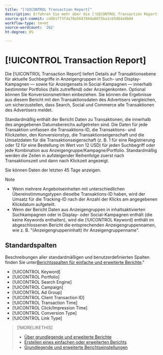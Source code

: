 ```yaml
---
title: "[!UICONTROL Transaction Report]"
description: Erfahren Sie mehr über die [!UICONTROL Transaction Report].
source-git-commit: cd461f73f4a70a5647844a6075ba1c65d64a9b04
workflow-type: tm+mt
source-wordcount: '262'
ht-degree: 0%

---
```


# [!UICONTROL Transaction Report]

Die [!UICONTROL Transaction Report] liefert Details auf Transaktionsebene für aktuelle Suchbegriffe in Anzeigengruppen in Such- und Display-Kampagnen — sowie für Anzeigensets in Social-Kampagnen — innerhalb bestimmter Portfolios (falls zutreffend) oder Anzeigenkonten. Optional können Sie Konversionsmetriken einbeziehen. Sie können die Ergebnisse aus diesem Bericht mit den Transaktionsdaten des Advertisers vergleichen, um sicherzustellen, dass Search, Social und Commerce alle Transaktionen des Advertisers meldet.

Standardmäßig enthält der Bericht Daten zu Transaktionen, die innerhalb des angegebenen Datumsbereichs aufgetreten sind. Die Daten für jede Transaktion umfassen die Transaktions-ID, die Transaktions- und Klickzeiten, den Konversionstyp, die Transaktionseigenschaft und die Umsatzdaten für die Transaktionseigenschaft (z. B. 1 für eine Registrierung oder 12 für eine Bestellung im Wert von 12 USD) für jeden Suchbegriff oder jede Kombination aus Anzeigengruppe/Kampagne/Portfolio. Standardmäßig werden die Zeilen in aufsteigender Reihenfolge zuerst nach Transaktionszeit und dann nach Klickzeit angezeigt.

Sie können Daten der letzten 45 Tage anzeigen.

>[!NOTE]
>
>* Wenn mehrere Angebotseinheiten mit unterschiedlichen Übereinstimmungstypen dieselbe Transaktions-ID haben, wird der Umsatz für die Tracking-ID nach der Anzahl der Klicks am angegebenen Klickdatum aufgeteilt.
>* Wenn der Bericht Daten aus Anzeigengruppen in inhaltsaktivierten Suchkampagnen oder in Display- oder Social-Kampagnen enthält (die keine Keywords enthalten), wird die [!UICONTROL Keyword] enthält im abgeschlossenen Bericht die entsprechenden Anzeigengruppennamen, wie z. B. &quot;(Anzeigengruppeninhalt) Ihr Anzeigengruppenname&quot;.


## Standardspalten

Beschreibungen aller standardmäßigen und benutzerdefinierten Spalten finden Sie unter[Berichtsspalten für einfache und erweiterte Berichte](basic-advanced-report-columns.md).&quot;

* [!UICONTROL Keyword]
* [!UICONTROL Portfolio]
* [!UICONTROL Search Engine]
* [!UICONTROL Campaign]
* [!UICONTROL Ad Group]
* [!UICONTROL Client Transaction ID]
* [!UICONTROL Transaction Time]
* [!UICONTROL Click/Impression Time]
* [!UICONTROL Conversion Type]
* [!UICONTROL Link Type]

>[!MORELIKETHIS]
>
>* [Über grundlegende und erweiterte Berichte](basic-advanced-report-about.md)
>* [Erstellen eines einfachen oder erweiterten Berichts](basic-advanced-report-generate.md)
>* [Grundlegende und erweiterte Berichtseinstellungen](basic-advanced-report-settings.md)

